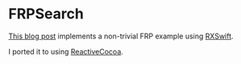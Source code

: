 # FRPSearch

[This blog post](http://www.schibsted.pl/2016/03/search-in-frp/) implements a non-trivial FRP example using [RXSwift](https://github.com/ReactiveX/RxSwift).

I ported it to using [ReactiveCocoa](https://github.com/ReactiveCocoa/ReactiveCocoa).
